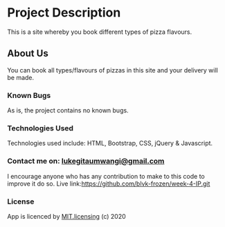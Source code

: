 

# Project Description
This is  a site whereby you book different types of pizza flavours.
## About Us
You can book all types/flavours of pizzas in this site and your delivery will be made.
### Known Bugs
As is, the project contains no known bugs.

### Technologies Used
Technologies used include:
HTML, Bootstrap, CSS, jQuery & Javascript.

### Contact me on: lukegitaumwangi@gmail.com
I encourage anyone who has any contribution to make to this code to improve it do so. 
Live link:https://github.com/blvk-frozen/week-4-IP.git


### License
App is licenced by [MIT.licensing](LICENCE.txt) (c) 2020
